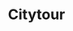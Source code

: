 ---
title: Citytour
description: |
  Varen door het 'Giethoorn van het Noorden' en oude stadscentrum.
tijd: ± 1,5 uur
route_url: >-
  https://www.google.com/maps/d/edit?mid=197FTFMgR6yFAJkYZ49lKR9j5CkVRT0M6&usp=sharing
omgeving:
  - bolsward
prijs: '115'
sloepen:
  - beenakker
  - sloepen/petter.md
---